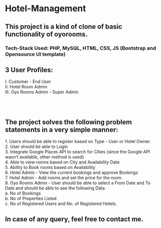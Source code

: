 # Hotel-Management
<h2>This project is a kind of clone of basic functionality of oyorooms. </h2>
<h3>Tech-Stack Used: PHP, MySQL, HTML, CSS, JS (Bootstrap and Opensource UI template) </h3>
<h2> 3 User Profiles: </h2>
<p>I. Customer - End User <br>
II. Hotel Room Admin <br>
III. Oyo Rooms Admin - Super Admin </p>

<br> <br>
<h2> The project solves the following problem statements in a very simple manner: </h2>
<p>
  1. Users should be able to register based on Type - User or Hotel Owner. <br>
2. User should be able to Login <br>
3. Integrate Google Places API to search for Cities (since the Google API wasn't available, other method is used) <br>
4. Able to view rooms based on City and Availability Date <br>
5. Ability to Book rooms based on Availability <br>
6. Hotel Admin - View the current bookings and approve Bookings <br>
7. Hotel Admin - Add rooms and set the price for the room. <br>
8. Oyo Rooms Admin - User should be able to select a From Date and To Date and should be able to see the following Data <br>
   a. No of Bookings <br>
   b. No of Properties Listed <br>
   c. No of Registered Users and No. of Registered Hotels. <br>
  </p>
  
  
 <h2>In case of any query, feel free to contact me. </h2>
 

